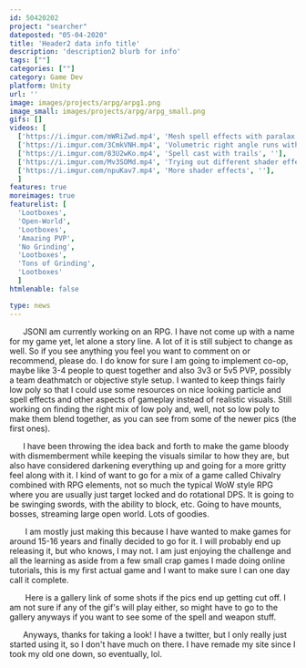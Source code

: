 ```yaml
---
id: 50420202
project: "searcher"
dateposted: "05-04-2020"
title: 'Header2 data info title'
description: 'description2 blurb for info'
tags: [""]
categories: [""]
category: Game Dev
platform: Unity
url: ''
image: images/projects/arpg/arpg1.png
image_small: images/projects/arpg/arpg_small.png
gifs: []
videos: [
  ['https://i.imgur.com/mWRiZwd.mp4', 'Mesh spell effects with paralax ground', ''],
  ['https://i.imgur.com/3CmkVNH.mp4', 'Volumetric right angle runs with distortion', ''],
  ['https://i.imgur.com/83U2wKo.mp4', 'Spell cast with trails', ''],
  ['https://i.imgur.com/Mv3SOMd.mp4', 'Trying out different shader effects', ''],
  ['https://i.imgur.com/npuKav7.mp4', 'More shader effects', ''],
  ]
features: true
moreimages: true
featurelist: [
  'Lootboxes',
  'Open-World',
  'Lootboxes',
  'Amazing PVP',
  'No Grinding',
  'Lootboxes',
  'Tons of Grinding',
  'Lootboxes'
  ]
htmlenable: false

type: news
---
```


  &nbsp;&nbsp;&nbsp;&nbsp;&nbsp;&nbsp;JSONI am currently working on an RPG. I have
  not come up with a name for my game yet, let alone a story line. A lot of it
  is still subject to change as well. So if you see anything you feel you want
  to comment on or recommend, please do. I do know for sure I am going to
  implement co-op, maybe like 3-4 people to quest together and also 3v3 or 5v5
  PVP, possibly a team deathmatch or objective style setup. I wanted to keep
  things fairly low poly so that I could use some resources on nice looking
  particle and spell effects and other aspects of gameplay instead of realistic
  visuals. Still working on finding the right mix of low poly and, well, not so
  low poly to make them blend together, as you can see from some of the newer
  pics (the first ones).


  &nbsp;&nbsp;&nbsp;&nbsp;&nbsp;&nbsp;I have been throwing the idea back and
  forth to make the game bloody with dismemberment while keeping the visuals
  similar to how they are, but also have considered darkening everything up and
  going for a more gritty feel along with it. I kind of want to go for a mix of
  a game called Chivalry combined with RPG elements, not so much the typical WoW
  style RPG where you are usually just target locked and do rotational DPS. It
  is going to be swinging swords, with the ability to block, etc. Going to have
  mounts, bosses, streaming large open world. Lots of goodies.


  &nbsp;&nbsp;&nbsp;&nbsp;&nbsp;&nbsp; I am mostly just making this because I
  have wanted to make games for around 15-16 years and finally decided to go for
  it. I will probably end up releasing it, but who knows, I may not. I am just
  enjoying the challenge and all the learning as aside from a few small crap
  games I made doing online tutorials, this is my first actual game and I want
  to make sure I can one day call it complete. 


  &nbsp;&nbsp;&nbsp;&nbsp;&nbsp;&nbsp; Here is a gallery link of some shots if
  the pics end up getting cut off. I am not sure if any of the gif's will play
  either, so might have to go to the gallery anyways if you want to see some of
  the spell and weapon stuff.


  &nbsp;&nbsp;&nbsp;&nbsp;&nbsp;&nbsp;Anyways, thanks for taking a look! I have
  a twitter, but I only really just started using it, so I don't have much on
  there. I have remade my site since I took my old one down, so eventually, lol.